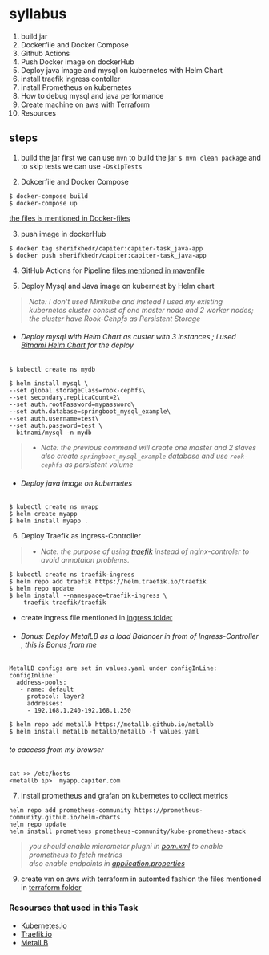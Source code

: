 # syllabus
1. build jar
2. Dockerfile and Docker Compose
3. Github Actions
4. Push Docker image on dockerHub
5. Deploy java image and mysql on kubernetes with Helm Chart 
6. install traefik ingress contoller
7. install Prometheus on kubernetes
8. How to debug mysql and java performance
9. Create machine on aws with Terraform
10. Resources 

## steps
1. build the jar 
first we can use `mvn`  to build the jar
`$ mvn clean package`  and to skip tests we can use `-DskipTests`

2. Dokcerfile and Docker Compose 
```
$ docker-compose build
$ docker-compose up
```
[the files is mentioned in Docker-files](Docker-files)

3. push image in dockerHub
```
$ docker tag sherifkhedr/capiter:capiter-task_java-app
$ docker push sherifkhedr/capiter:capiter-task_java-app
```
4. GitHub Actions for Pipeline
[files mentioned in mavenfile](.github/workflows)

5. Deploy Mysql and Java image on kubernest by Helm chart
> *Note: 
I don't used Minikube and instead I used my existing kubernetes cluster consist of one master node and 2 worker nodes;
 the cluster have Rook-Cehpfs as Persistent Storage*
 
 - ###### Deploy mysql with Helm Chart as custer with 3 instances ; i used [Bitnami Helm Chart](https://bitnami.com/stack/mysql/helm) for the deploy
 
 `$ kubectl create ns mydb`
  ```
 $ helm install mysql \
  --set global.storageClass=rook-cephfs\
  --set secondary.replicaCount=2\
  --set auth.rootPassword=mypassword\
  --set auth.database=springboot_mysql_example\
  --set auth.username=test\
  --set auth.password=test \
    bitnami/mysql -n mydb 
  ```
    
>* *Note:
the previous command will create one master and 2 slaves also create `springboot_mysql_example` database and use `rook-cephfs` as persistent volume*
    
- ###### Deploy java image on kubernetes
```
$ kubectl create ns myapp
$ helm create myapp
$ helm install myapp .
```

6. Deploy Traefik as Ingress-Controller 
>* *Note: the purpose of using [traefik](https://doc.traefik.io/traefik/getting-started/install-traefik/) instead of nginx-controler to avoid annotaion problems.*
```
$ kubectl create ns traefik-ingress
$ helm repo add traefik https://helm.traefik.io/traefik
$ helm repo update
$ helm install --namespace=traefik-ingress \
    traefik traefik/traefik
```
- create ingress file mentioned in [ingress folder](k8s/ingress)

- ###### Bonus:  Deploy MetalLB as a load Balancer in from of Ingress-Controller , this is Bonus from me
```
MetalLB configs are set in values.yaml under configInLine:
configInline:
  address-pools:
   - name: default
     protocol: layer2
     addresses:
     - 192.168.1.240-192.168.1.250

$ helm repo add metallb https://metallb.github.io/metallb
$ helm install metallb metallb/metallb -f values.yaml
```
###### to caccess from my browser
```
cat >> /etc/hosts
<metallb ip>  myapp.capiter.com   
```

7. install prometheus and grafan on kubernetes to collect metrics
```
helm repo add prometheus-community https://prometheus-community.github.io/helm-charts
helm repo update
helm install prometheus prometheus-community/kube-prometheus-stack
```
> *you should enable micrometer plugni in [pom.xml](https://github.com/sherifkhedr/capiter-task/blob/master/spring-boot-mysql-example/pom.xml#L51) to enable prometheus to fetch metrics \
also enable endpoints in [application.properties](https://github.com/sherifkhedr/capiter-task/blob/master/spring-boot-mysql-example/src/main/resources/application.properties#L29)*

9. create vm on aws with terraform in automted fashion
the files mentioned in [terraform folder](terraform-aws)

### Resourses that used in this Task
- [Kubernetes.io](https://kubernetes.io/)
- [Traefik.io](https://doc.traefik.io/traefik/)
- [MetalLB](https://metallb.universe.tf/installation/)


